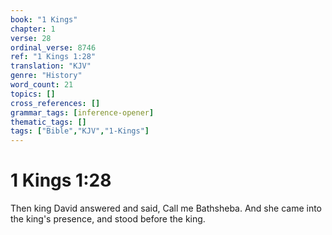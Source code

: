 ```yaml
---
book: "1 Kings"
chapter: 1
verse: 28
ordinal_verse: 8746
ref: "1 Kings 1:28"
translation: "KJV"
genre: "History"
word_count: 21
topics: []
cross_references: []
grammar_tags: [inference-opener]
thematic_tags: []
tags: ["Bible","KJV","1-Kings"]
---
```


# 1 Kings 1:28

Then king David answered and said, Call me Bathsheba. And she came into the king's presence, and stood before the king.
